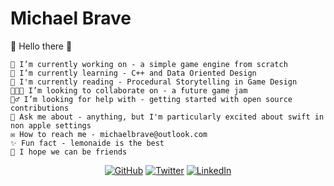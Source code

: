 # Michael Brave
<!--
![animated](https://user-images.githubusercontent.com/887639/87050499-56aeb200-c1cc-11ea-8c2c-25d6a5ba82fe.gif)
-->
👋 Hello there 👋

    🔧 I’m currently working on - a simple game engine from scratch
    🌱 I’m currently learning - C++ and Data Oriented Design
    📖 I'm currently reading - Procedural Storytelling in Game Design
    🧑‍🤝‍🧑 I’m looking to collaborate on - a future game jam
    🙋‍♂️ I’m looking for help with - getting started with open source contributions
    💬 Ask me about - anything, but I'm particularly excited about swift in non apple settings
    ✉️ How to reach me - michaelbrave@outlook.com
    ✨ Fun fact - lemonaide is the best
    🤝 I hope we can be friends 

<p align="center">
	<a href="https://github.com/michaelbrave"><img src="https://img.shields.io/github/followers/michaelbrave.svg?label=GitHub&style=social" alt="GitHub"></a>
	<a href="https://twitter.com/somebravedude"><img src="https://img.shields.io/twitter/follow/somebravedude?label=Twitter&style=social" alt="Twitter"></a>
	<a href="https://www.linkedin.com/in/mikebrave"><img src="https://img.shields.io/badge/LinkedIn--_.svg?style=social&logo=linkedin" alt="LinkedIn"></a>
</p>